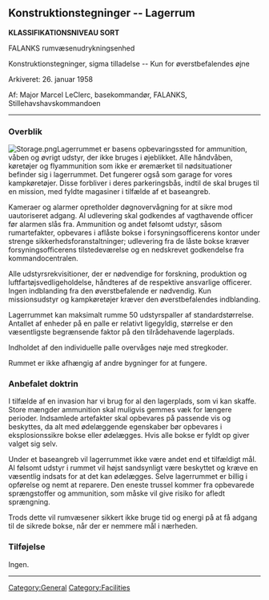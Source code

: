 ## Konstruktionstegninger -- Lagerrum

**KLASSIFIKATIONSNIVEAU SORT**

FALANKS rumvæsenudrykningsenhed

Konstruktionstegninger, sigma tilladelse -- Kun for øverstbefalendes
øjne

Arkiveret: 26. januar 1958

Af: Major Marcel LeClerc, basekommandør, FALANKS,
Stillehavshavskommandoen

------------------------------------------------------------------------

### Overblik

![](Storage.png "Storage.png")Lagerrummet er basens opbevaringssted for
ammunition, våben og øvrigt udstyr, der ikke bruges i øjeblikket. Alle
håndvåben, køretøjer og flyammunition som ikke er øremærket til
nødsituationer befinder sig i lagerrummet. Det fungerer også som garage
for vores kampkøretøjer. Disse forbliver i deres parkeringsbås, indtil
de skal bruges til en mission, med fyldte magasiner i tilfælde af et
baseangreb.

Kameraer og alarmer opretholder døgnovervågning for at sikre mod
uautoriseret adgang. Al udlevering skal godkendes af vagthavende officer
før alarmen slås fra. Ammunition og andet følsomt udstyr, såsom
rumartefakter, opbevares i aflåste bokse i forsyningsofficerens kontor
under strenge sikkerhedsforanstaltninger; udlevering fra de låste bokse
kræver forsyningsofficerens tilstedeværelse og en nedskrevet godkendelse
fra kommandocentralen.

Alle udstyrsrekvisitioner, der er nødvendige for forskning, produktion
og luftfartøjsvedligeholdelse, håndteres af de respektive ansvarlige
officerer. Ingen indblanding fra den øverstbefalende er nødvendig. Kun
missionsudstyr og kampkøretøjer kræver den øverstbefalendes indblanding.

Lagerrummet kan maksimalt rumme 50 udstyrspaller af standardstørrelse.
Antallet af enheder på en palle er relativt ligegyldig, størrelse er den
væsentligste begrænsende faktor på den tilrådehavende lagerplads.

Indholdet af den individuelle palle overvåges nøje med stregkoder.

Rummet er ikke afhængig af andre bygninger for at fungere.

### Anbefalet doktrin

I tilfælde af en invasion har vi brug for al den lagerplads, som vi kan
skaffe. Store mængder ammunition skal muligvis gemmes væk for længere
perioder. Indsamlede artefakter skal opbevares på passende vis og
beskyttes, da alt med ødelæggende egenskaber bør opbevares i
eksplosionssikre bokse eller ødelægges. Hvis alle bokse er fyldt op
giver valget sig selv.

Under et baseangreb vil lagerrummet ikke være andet end et tilfældigt
mål. Al følsomt udstyr i rummet vil højst sandsynligt være beskyttet og
kræve en væsentlig indsats for at det kan ødelægges. Selve lagerrummet
er billig i opførelse og nemt at reparere. Den eneste trussel kommer fra
opbevarede sprængstoffer og ammunition, som måske vil give risiko for
afledt sprængning.

Trods dette vil rumvæsener sikkert ikke bruge tid og energi på at få
adgang til de sikrede bokse, når der er nemmere mål i nærheden.

### Tilføjelse

Ingen.

------------------------------------------------------------------------

[Category:General](Category:General "wikilink")
[Category:Facilities](Category:Facilities "wikilink")